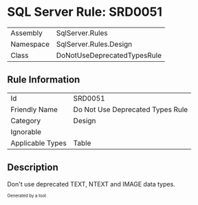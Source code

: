 ﻿# SQL Server Rule: SRD0051
  
|    |    |
|----|----|
| Assembly | SqlServer.Rules |
| Namespace | SqlServer.Rules.Design |
| Class | DoNotUseDeprecatedTypesRule |
  
## Rule Information
  
|    |    |
|----|----|
| Id | SRD0051 |
| Friendly Name | Do Not Use Deprecated Types Rule |
| Category | Design |
| Ignorable |  |
| Applicable Types | Table  |
  
## Description
  
Don't use deprecated TEXT, NTEXT and IMAGE data types.
  
<sub><sup>Generated by a tool</sup></sub>
